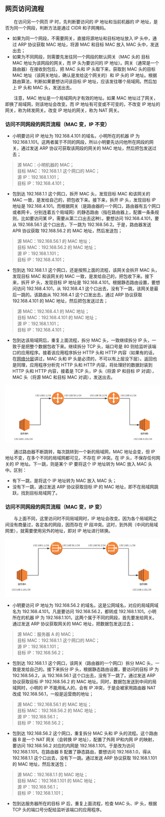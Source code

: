 
## 网页访问流程
　　在访问另一个网页 IP 时，先判断要访问的 IP 地址和当前机器的 IP 地址，是否为同一个网段，判断方法是通过 CIDR 和子网掩码。
  
- 如果为同一个网段，不需要网关，直接将源地址和目标地址放入 IP 头中，通过 ARP 协议获取 MAC 地址，将源 MAC 和目标 MAC 放入 MAC 头中，发送出去；
- 如果为不同网段，则需要先发往同一个网段的默认网关（MAC 头的 目标 MAC 地址为该网段的网关，而 IP 头为要访问的 IP 地址）。网关（通常是一个路由器）在接收到包后，把 MAC 头和 IP 头取下来，获取到 MAC 头的目标 MAC 地址（该网关地址，确认是发给这个网关的）和 IP 头的 IP 地址。根据路由算法，判断如果要想访问该目标 IP 地址，应该发往哪个局域网。然后加上 IP 头和 MAC 头，发送出去。

　　注意，MAC 地址是一个局域网内才有效的地址。如果 MAC 地址过了网关，即换了局域网，则该地址会改变。而 IP 地址有可变或不可变的，不改变 IP 地址的网关，称为转发网关。改变 IP 地址的网关，称为 NAT 网关。

### 访问不同网段的网页流程（MAC 变，IP 不变）

- 小明要访问 IP 地址为 192.168.4.101 的域名，小明所在的机器 IP 为 192.168.1.101。这两者属于不同的网段，所以小明要先访问他所在网段的网关，通过发送 ARP 协议可获取该网段的网关的 MAC 地址，然后把包发送过去；
>源 MAC：小明机器的 MAC；<br />
目标 MAC：192.168.1.1 这个网口的 MAC；<br />
源 IP：192.168.1.101；<br />
目标 IP：192.168.4.101；

- 包到达 192.168.1.1 这个网口，拆开 MAC 头，发现目标 MAC 和该网关的 MAC 一致，是发给自己的，把包收下来。接下来，拆开 IP 头，发现目标 IP 地址是 192.168.4.101。而根据网关（是路由器的一个网口，路由器有五个网口或者网卡，分别连着五个局域网）的静态路由（指在路由器上，配置一条条规则，比如要访问某 IP，需要从第二口出去这种）。要想访问 192.168.4.101，要从 192.168.56.1 这个口出去，下一跳为 192.168.56.2。于是，路由器发送 APR 协议获取 192.168.56.2 的 MAC 地址，然后发送包；
>源 MAC：192.168.56.1 的 MAC 地址；<br />
目标 MAC：192.168.56.2 的 MAC 地址；<br />
源 IP：192.168.1.101；<br />
目标 IP：192.168.4.101；

- 包到达 192.168.1.1 这个网口，还是按照上面的流程，该网关会拆开 MAC 头，发现目标 MAC 和该网关的 MAC 一致，是发给自己的，把包收下来。接下来，拆开 IP 头，发现目标 IP 地址是 192.168.4.101。根据静态路由设置，要想问访问 192.168.4.101，从 192.168.4.1 这个口出去，没有下一跳，该网关是最后一跳的。该路由从 192.168.4.1 这个口发出去，通过 ARP 协议获取 192.168.4.101 的 MAC 地址，然后把包发送过去；
>源 MAC：192.168.4.1 的 MAC 地址；<br />
目标 MAC：192.168.4.101 的 MAC 地址；<br />
源 IP：192.168.1.101；<br />
目标 IP：192.168.4.101；

- 包到达该局域网后，重复上面流程，拆分 MAC 头，一致继续拆分 IP 头，一致于是把整个数据包收下来。继续拆分 TCP 头，端口号是 80 则给监听该端口的应用程序。接着该应用程序拆分 HTTP 头和 HTTP 内容（如果有的话，在[网络分层](https://github.com/martin-1992/Network-Protocol-Notes/tree/master/%E7%BD%91%E7%BB%9C%E5%88%86%E5%B1%82)讲过，MAC 头和 IP 头是必须的，不可以有上层没下层）。返回也是同理，应用程序分析完 HTTP 头和 HTTP 内容，将处理好的数据封装到 HTTP 头和 HTTP 内容，接着是 TCP 头，IP 头（将源 IP 和目标 IP 对调），MAC 头（将源 MAC 和目标 MAC 对调），发送出去。

![avatar](photo_1.png)

　　通过路由器不断跳转，每次跳转到一个新的局域网，MAC 地址会变，但 IP 地址不变，在多个不同的局域网都可见，不存在 IP 冲突。在 IP 头，不保存任何网关的 IP 地址。下一跳，则是某个 IP 要将这个 IP 地址转为 MAC 放入 MAC 头中。区别：
  
- 有下一跳，是将这个 IP 地址转为 MAC 放入 MAC 头；
- 没有下一跳，通过发送 ARP 协议获取目标 IP 的 MAC 地址，即不在局域网跳跃，找到目标局域网了。

### 访问不同网段的网页流程（MAC 变，IP 变）
　　与上面不同，这里访问时不同局域网时，IP 地址会改变。因为各个局域网之间没有商量过，各定各的网段，因而存在 IP 段冲突。这时，到外网（中间的局域网里），就需要使用另外的地址，即对 IP 地址进行转换。
  
![avatar](photo_2.png)
  
- 小明要访问 IP 地址为 192.168.56.2 的域名，这是公网域名，对应的局域网域名为 192.168.4.101。凡是要访问 192.168.56.2，都转成 192.168.1.101。小明所在的机器 IP 为 192.168.1.101，这两个属于不同的网段，首先要发给网关。通过发送 ARP 协议获取网关的 MAC 地址，把数据包发送过去；
>源 MAC：服务器 A 的 MAC；<br />
目标 MAC：192.168.1.1 这个网口的 MAC；<br />
源 IP：192.168.1.101；<br />
目标 IP：192.168.56.2；

- 包到达 192.168.1.1 这个网口，该网关（路由器的一个网口）拆分 MAC 头，一致是发给自己的。接下来拆分 IP 头，根据静态路由设置，要访问的目标 IP 为 192.168.56.2，从 192.168.56.1 这个口出去，没有下一跳了。通过发送 ARP 协议获取目标 IP 192.168.56.2 的 MAC 地址。同时，数据包发送到中间的局域网时，小明的 IP 不能用私人的，会有 IP 冲突，于是会被家用路由器 NAT 改成 192.168.56.1，一般是运营商的地址；
>源 MAC：192.168.56.1 的 MAC 地址；<br />
目标 MAC：192.168.56.2 的 MAC 地址；<br />
源 IP：192.168.56.1；<br />
目标 IP：192.168.56.2；

- 包到达 192.168.56.2 这个网口，重复拆分 MAC 头和 IP 头的流程。这个路由器 B 是一个 NAT 网关（会转换 IP 地址），配置了外网 IP和内网 IP 的映射，要访问 192.168.56.2 对应的内网是 192.168.1.101。于是改为访问 192.168.1.101。在路由器 B 配置了静态路由，要想访问 192.168.1.0，得从 192.168.1.1 这个口出去，没有下一跳。通过发送 ARP 协议获取 192.168.1.101 的 MAC 地址，然后发送包；
>源 MAC：192.168.1.1 的 MAC 地址；<br />
目标 MAC：192.168.1.101 的 MAC 地址；<br />
源 IP：192.168.56.1；<br />
目标 IP：192.168.1.101；

- 包到达服务器所在的目标 IP 后，重复上面流程，检查 MAC 头、IP 头，根据 TCP 头的端口号分配给监听该端口的应用程序。

